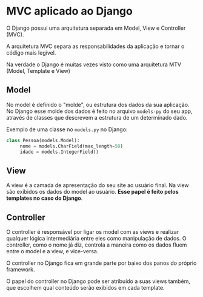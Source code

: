# MVC aplicado ao Django

O Django possui uma arquitetura separada em Model, View e Controller (MVC). 

A arquitetura MVC separa as responsabilidades da aplicação e tornar o código mais legível.

Na verdade o Django é muitas vezes visto como uma arquitetura MTV (Model, Template e View)


## Model

No model é definido o "molde", ou estrutura dos dados da sua aplicação. No Django esse molde dos dados é feito no arquivo `models-py` do seu app, através de classes que descrevem a estrutura de um determinado dado.

Exemplo de uma classe no `models.py` no Django:

```python
class Pessoa(models.Model):
     nome = models.CharField(max_length=50)
     idade = models.IntegerField()
```

## View

A view é a camada de apresentação do seu site ao usuário final. Na view são exibidos os dados do model ao usuário. **Esse papel é feito pelos templates no caso do Django**.


## Controller

O controller é responsável por ligar os model com as views e realizar qualquer lógica intermediária entre eles como manipulação de dados. O controller, como o nome já diz, controla a maneira como os dados fluem entre o model e a view, e vice-versa.

O controller no Django fica em grande parte por baixo dos panos do próprio framework.

O papel do controller no Django pode ser atribuído a suas views também, que escolhem qual conteúdo serão exibidos em cada template.
